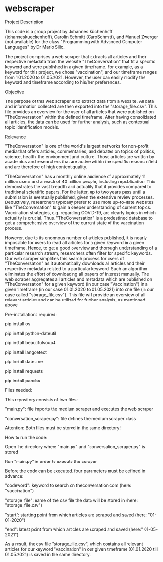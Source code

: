 # webscraper

Project Description  

This code is a group project by Johannes Küchenhoff (johanneskuechenhoff), Carolin Schmitt (CaroSchmitt), and Manuel Zwerger (not.available) for the class "Programming with Advanced Computer Languages" by Dr Mario Silic.  

The project comprises a web scraper that extracts all articles and their respective metadata from the website "TheConversation" that fit a specific keyword and were published in a given timeframe. For example, as a keyword for this project, we chose "vaccination", and our timeframe ranges from 1.01.2020 to 01.05.2021. However, the user can easily modify the keyword and timeframe according to his/her preferences.  

Objective 

The purpose of this web scraper is to extract data from a website. All data and information collected are then exported into the "storage_file.csv". This file provides an overview for the user of all articles that were published on "TheConversation" within the defined timeframe. After having consolidated all articles, the data can be used for further analysis, such as contextual topic identification models. 

Relevance 

"TheConversation" is one of the world's largest networks for non-profit media that offers articles, commentaries, and debates on topics of politics, science, health, the environment and culture. Those articles are written by academics and researchers that are active within the specific research field and are therefore of high content quality.  

"TheConversation" has a monthly online audience of approximately 11 million users and a reach of 40 million people, including republication. This demonstrates the vast breadth and actuality that it provides compared to traditional scientific papers. For the latter, up to two years pass until a submission is eventually published, given the extensive review processes. Deductively, researchers typically prefer to use more up-to-date websites like "TheConversation" to gain a deeper understanding of current topics. Vaccination strategies, e.g. regarding COVID-19, are clearly topics in which actuality is crucial. Thus, "TheConversation" is a predestined database to get a comprehensive overview of the current state of the vaccination process. 

However, due to its enormous number of articles published, it is nearly impossible for users to read all articles for a given keyword in a given timeframe. Hence, to get a good overview and thorough understanding of a particular research stream, researchers often filter for specific keywords. Our web scraper simplifies this search process for users of "TheConversation" as it automatically downloads all articles and their respective metadata related to a particular keyword. Such an algorithm eliminates the effort of downloading all papers of interest manually. The web scraper aggregates all articles and metadata which are published on "TheConversation" for a given keyword (in our case "Vaccination") in a given timeframe (in our case 01.01.2020 to 01.05.2021) into one file (in our case called "storage_file.csv"). This file will provide an overview of all relevant articles and can be utilized for further analysis, as mentioned above. 

Pre-installations required: 

pip install os 

pip install python-dateutil 

pip install beautifulsoup4 

pip install langdetect 

pip install datetime 

pip install requests 

pip install pandas 

 

Files needed: 

This repository consists of two files: 

"main.py": file imports the medium scraper and executes the web scraper 

"conversation_scraper.py": file defines the medium scraper class 

 

Attention: Both files must be stored in the same directory! 

How to run the code: 

Open the directory where "main.py" and "conversation_scraper.py" is stored  

Run "main.py" in order to execute the scraper 

 

Before the code can be executed, four parameters must be defined in advance: 

"codeword": keyword to search on theconversation.com (here: "vaccination") 

"storage_file": name of the csv file the data will be stored in (here: "storage_file.csv") 

"start": starting point from which articles are scraped and saved (here: "01-01-2020") 

"end": latest point from which articles are scraped and saved (here:" 01-05-2021") 

 

As a result, the csv file "storage_file.csv", which contains all relevant articles for our keyword "vaccination" in our given timeframe (01.01.2020 till 01.05.2021) is saved in the same directory. 
